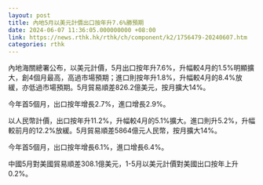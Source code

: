 ```yaml
---
layout: post
title: 內地5月以美元計價出口按年升7.6%勝預期
date: 2024-06-07 11:36:05.000000000 +08:00
link: https://news.rthk.hk/rthk/ch/component/k2/1756479-20240607.htm
categories: rthk
---
```


內地海關總署公布，以美元計價，5月出口按年升7.6%，升幅較4月的1.5%明顯擴大，創4個月最高，高過市場預期；進口則按年升1.8%，升幅較4月的8.4%放緩，亦低過市場預期。5月貿易順差826.2億美元，按月擴大14%。

今年首5個月，出口按年增長2.7%，進口增長2.9%。

以人民幣計價，出口按年升11.2%，升幅較4月的5.1%擴大。進口則升5.2%，升幅較前月的12.2%放緩。5月貿易順差5864億元人民幣，按月擴大14%。

今年首5個月，出口按年增長6.1%，進口增長6.4%。

中國5月對美國貿易順差308.1億美元，1-5月以美元計價對美國出口按年上升0.2%。
